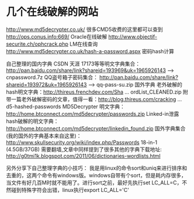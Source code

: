 # 几个在线破解的网站


http://www.md5decrypter.co.uk/  很多CMD5收费的这里都可以查到
http://ops.conus.info:669/   Oracle在线破解
http://www.objectif-securite.ch/ophcrack.php  LM在线查询
http://www.md5decrypter.co.uk/hash-a-password.aspx 密码hash计算

自己整理的国内字典
CSDN 天涯 17173等等明文字典集合：        http://pan.baidu.com/share/link?shareid=193969&uk=1965926143    --> cnpassword.7z
QQ盗号箱子密码集合：        http://pan.baidu.com/share/link?shareid=193972&uk=1965926143                 --> qq-pass-su.zip
国外字典
老外破解的hash明文字典：http://thireus.frenchdev.com/Sha ... ordList_CLEANED.zip
附带一篇老外破解密码的文章，值得一看：http://blog.thireus.com/cracking ... d5-hashed-passwords
MD5Decrypter 明文字典： http://home.btconnect.com/md5decrypter/passwords.zip
Linked-in泄露hash破解的明文字典： http://home.btconnect.com/md5decrypter/linkedin_found.zip
国外字典集合(我的国外的字典基本来自这里)：http://www.skullsecurity.org/wiki/index.php/Passwords
18-in-1 (4.5GB/37GB) 需要翻墙,文章中同样提到了很多其他的字典下载地址:
http://g0tmi1k.blogspot.com/2011/06/dictionaries-wordlists.html

另外分享下自己整理字典的小技巧：
我是用linux的命令sort和uniq来进行排序和去重的，这两个命令有windows版。windows自带有个sort，但是耗内存很多，当文件有好几百M时就不能用了。进行sort之前，最好先执行set LC_ALL=C，不然碰到特殊字符会出错，linux执行export LC_ALL='C'